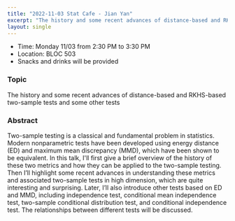```yaml
---
title: "2022-11-03 Stat Cafe - Jian Yan"
excerpt: "The history and some recent advances of distance-based and RKHS-based two-sample tests and some other tests"
layout: single
---
```


- Time: Monday 11/03 from 2:30 PM to 3:30 PM
- Location: BLOC 503
- Snacks and drinks will be provided

### Topic

The history and some recent advances of distance-based and RKHS-based two-sample tests and some other tests

### Abstract

Two-sample testing is a classical and fundamental problem in statistics. Modern nonparametric tests have been developed using energy distance (ED) and maximum mean discrepancy (MMD), which have been shown to be equivalent. In this talk, I'll first give a brief overview of the history of these two metrics and how they can be applied to the two-sample testing. Then I’ll highlight some recent advances in understanding these metrics and associated two-sample tests in high dimension, which are quite interesting and surprising. Later, I’ll also introduce other tests based on ED and MMD, including independence test, conditional mean independence test, two-sample conditional distribution test, and conditional independence test. The relationships between different tests will be discussed.

